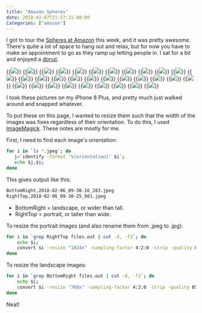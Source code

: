 ```yaml
---
title: "Amazon Spheres"
date: 2018-02-07T21:57:31-08:00
Categories: ["amazon"]
---
```

I got to tour the [Spheres at Amazon](https://www.seattlespheres.com) this week, and it was pretty awesome. There's quite a lot of space to hang out and relax, but for now you have to make an appointment to go as they ramp up letting people in. I sat for a bit and enjoyed a [donut](https://www.gpdoughnuts.com).

{{<img src="/images/spheres/2018-02-06_09-20-06_475.jpg">}}
{{<img src="/images/spheres/2018-02-06_09-20-34_918.jpg">}}
{{<img src="/images/spheres/2018-02-06_09-20-49_509.jpg">}}
{{<img src="/images/spheres/2018-02-06_09-21-22_860.jpg">}}
{{<img src="/images/spheres/2018-02-06_09-21-50_875.jpg">}}
{{<img src="/images/spheres/2018-02-06_09-22-09_329.jpg">}}
{{<img src="/images/spheres/2018-02-06_09-22-21_961.jpg">}}
{{<img src="/images/spheres/2018-02-06_09-22-55_148.jpg">}}
{{<img src="/images/spheres/2018-02-06_09-23-20_444.jpg">}}
{{<img src="/images/spheres/2018-02-06_09-24-42_461.jpg">}}
{{<img src="/images/spheres/2018-02-06_09-26-41_091.jpg">}}
{{<img src="/images/spheres/2018-02-06_09-26-48_956.jpg">}}
{{<img src="/images/spheres/2018-02-06_09-27-28_219.jpg">}}
{{<img src="/images/spheres/2018-02-06_09-27-54_271.jpg">}}
{{<img src="/images/spheres/2018-02-06_09-28-10_195.jpg">}}
{{<img src="/images/spheres/2018-02-06_09-28-34_363.jpg">}}
{{<img src="/images/spheres/2018-02-06_09-28-50_704.jpg">}}
{{<img src="/images/spheres/2018-02-06_09-29-00_993.jpg">}}
{{<img src="/images/spheres/2018-02-06_09-29-12_478.jpg">}}
{{<img src="/images/spheres/2018-02-06_09-30-16_283.jpg">}}
{{<img src="/images/spheres/2018-02-06_09-30-25_981.jpg">}}
{{<img src="/images/spheres/2018-02-06_09-30-42_263.jpg">}}
{{<img src="/images/spheres/2018-02-06_09-30-59_092.jpg">}}
{{<img src="/images/spheres/2018-02-06_09-31-32_360.jpg">}}
{{<img src="/images/spheres/2018-02-06_09-31-43_778.jpg">}}
{{<img src="/images/spheres/2018-02-06_09-32-44_415.jpg">}}
{{<img src="/images/spheres/2018-02-06_09-34-09_162.jpg">}}
{{<img src="/images/spheres/2018-02-06_09-34-13_206.jpg">}}
{{<img src="/images/spheres/2018-02-06_09-34-24_091.jpg">}}
{{<img src="/images/spheres/2018-02-06_09-35-08_449.jpg">}}
{{<img src="/images/spheres/2018-02-06_09-35-18_861.jpg">}}
{{<img src="/images/spheres/2018-02-06_09-51-42_795.jpg">}}

I took these pictures on my iPhone 8 Plus, and pretty much just walked around and snapped whatever.

To put these on this page, I wanted to resize them such that the width of the images was fixes regardless of their orientation. To do this, I used [ImageMagick](https://www.imagemagick.org/script/index.php). These notes are mostly for me.

First, I need to find each image's orientation:

````bash
for i in `ls *.jpeg`; do 
   j=`identify -format '%[orientation]' $i`; 
   echo $j,$i;
done
````

This gives output like this:

````bash
BottomRight,2018-02-06_09-30-16_283.jpeg
RightTop,2018-02-06_09-30-25_981.jpeg
````

* BottomRight = landscape, or wider than tall.
* RightTop = portrait, or taller than wide.

To resize the portrait images (and also rename them from .jpeg to .jpg):
````bash
for i in `grep RightTop files.out | cut -d, -f2`; do 
    echo $i; 
    convert $i -resize "1024x" -sampling-factor 4:2:0 -strip -quality 85 -interlace JPEG -colorspace sRGB -auto-orient ${i: : -5}.jpg; 
done
````

To resize the landscape images:
````bash
for i in `grep BottomRight files.out | cut -d, -f2`; do
    echo $i; 
    convert $i -resize "768x" -sampling-factor 4:2:0 -strip -quality 85 -interlace JPEG -colorspace sRGB -auto-orient ${i: : -5}.jpg;
done
````

Neat!
